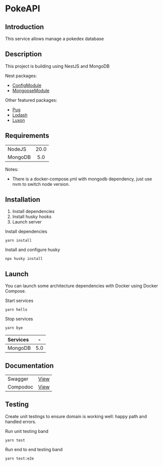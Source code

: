 # PokeAPI

## Introduction

This service allows manage a pokedex database

## Description

This project is building using NestJS and MongoDB

Nest packages:

- [ConfigModule](https://docs.nestjs.com/techniques/configuration)
- [MongooseModule](https://docs.nestjs.com/techniques/mongodb)

Other featured packages:

- [Pug](https://pugjs.org)
- [Lodash](https://lodash.com/)
- [Luxon](https://moment.github.io/luxon/#/)

## Requirements

|         |      |
|:--------|:----:|
| NodeJS  | 20.0 |
| MongoDB | 5.0  |

Notes:

- There is a docker-compose.yml with mongodb dependency, just use nvm to switch node version.

## Installation

1. Install dependencies
2. Install husky hooks
3. Launch server

Install dependencies

```shell
yarn install
```

Install and configure husky

```shell
npx husky install
```

## Launch

You can launch some architecture dependencies with Docker using Docker Compose.

Start services

```shell
yarn hello
```

Stop services

```shell
yarn bye
```

| Services |  -   |
|:---------|:----:|
| MongoDB  | 5.0  |

## Documentation

|          |                                                       |
|:---------|:------------------------------------------------------|
| Swagger  | [View](http://localhost:6974/docs)                    |
| Compodoc | [View](https://docs.nestjs.com/recipes/documentation) |

## Testing

Create unit testings to ensure domain is working well: happy path and handled errors.

Run unit testing band

```shell
yarn test
```

Run end to end testing band

```shell
yarn test:e2e
```
